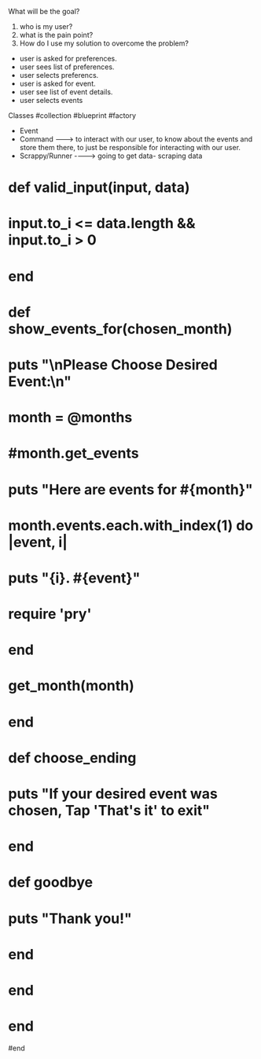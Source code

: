 What will be the goal?

1. who is my user?
2. what is the pain point?
3. How do I use my solution to overcome the problem?

- user is asked for preferences.
-  user sees list of preferences.
-  user selects preferencs. 
-   user is asked for event.
-   user see list of event details.
-   user selects events

Classes #collection #blueprint #factory
- Event 
- Command ---> to interact with our user, to know about the events and store them there, to just be responsible for interacting with our user.
- Scrappy/Runner ----> going to get data- scraping data

#   def valid_input(input, data)
#     input.to_i <= data.length && input.to_i > 0 
#   end

#    def show_events_for(chosen_month)
#     puts "\nPlease Choose Desired Event:\n"
#     month = @months
#     #month.get_events
#     puts "Here are events for #{month}"
#     month.events.each.with_index(1) do |event, i|
#       puts "{i}. #{event}"
#       require 'pry'
#     end
#   get_month(month)
#   end


#   def choose_ending
#     puts "If your desired event was chosen, Tap 'That's it' to exit"
#   end

#     def goodbye
#   puts "Thank you!"
#     end
#   end
# end
#end

<!-- def self.scraped_months
    doc = Nokogiri::HTML(URI.open("https://www.wmoda.com/visit-2/"))
  
     months = doc.css("select#archives-dropdown-2 option")
    
    months.each do |m|
    name = m.text
     IntexAffair::Month.new(name)

def user_chosen_month
 # list months
    puts "\nHappy Choosing:\n"
    @m.each.with_index(1)do |month, index|
    puts "#{index}. #{month.name}"
  end
end -->